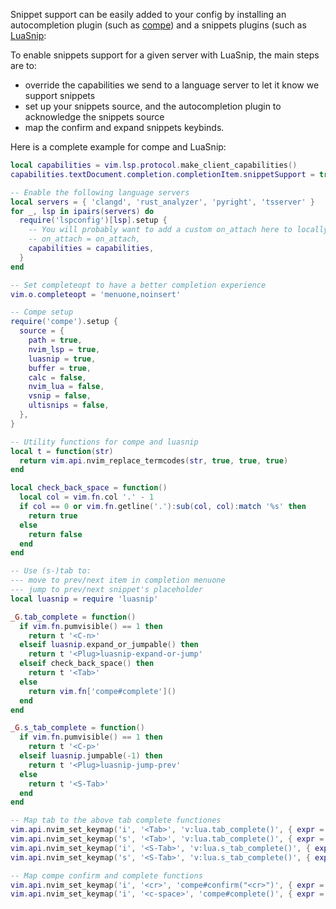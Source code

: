 Snippet support can be easily added to your config by installing an autocompletion plugin (such as [compe](https://github.com/hrsh7th/nvim-compe/)) and a snippets plugins (such as [LuaSnip](https://github.com/L3MON4D3/LuaSnip):

To enable snippets support for a given server with LuaSnip, the main steps are to:
* override the capabilities we send to a language server to let it know we support snippets
* set up your snippets source, and the autocompletion plugin to acknowledge the snippets source
* map the confirm and expand snippets keybinds.

Here is a complete example for compe and LuaSnip:

```lua
local capabilities = vim.lsp.protocol.make_client_capabilities()
capabilities.textDocument.completion.completionItem.snippetSupport = true

-- Enable the following language servers
local servers = { 'clangd', 'rust_analyzer', 'pyright', 'tsserver' }
for _, lsp in ipairs(servers) do
  require('lspconfig')[lsp].setup {
    -- You will probably want to add a custom on_attach here to locally map keybinds to buffers with an active client
    -- on_attach = on_attach,
    capabilities = capabilities,
  }
end

-- Set completeopt to have a better completion experience
vim.o.completeopt = 'menuone,noinsert'

-- Compe setup
require('compe').setup {
  source = {
    path = true,
    nvim_lsp = true,
    luasnip = true,
    buffer = true,
    calc = false,
    nvim_lua = false,
    vsnip = false,
    ultisnips = false,
  },
}

-- Utility functions for compe and luasnip
local t = function(str)
  return vim.api.nvim_replace_termcodes(str, true, true, true)
end

local check_back_space = function()
  local col = vim.fn.col '.' - 1
  if col == 0 or vim.fn.getline('.'):sub(col, col):match '%s' then
    return true
  else
    return false
  end
end

-- Use (s-)tab to:
--- move to prev/next item in completion menuone
--- jump to prev/next snippet's placeholder
local luasnip = require 'luasnip'

_G.tab_complete = function()
  if vim.fn.pumvisible() == 1 then
    return t '<C-n>'
  elseif luasnip.expand_or_jumpable() then
    return t '<Plug>luasnip-expand-or-jump'
  elseif check_back_space() then
    return t '<Tab>'
  else
    return vim.fn['compe#complete']()
  end
end

_G.s_tab_complete = function()
  if vim.fn.pumvisible() == 1 then
    return t '<C-p>'
  elseif luasnip.jumpable(-1) then
    return t '<Plug>luasnip-jump-prev'
  else
    return t '<S-Tab>'
  end
end

-- Map tab to the above tab complete functiones
vim.api.nvim_set_keymap('i', '<Tab>', 'v:lua.tab_complete()', { expr = true })
vim.api.nvim_set_keymap('s', '<Tab>', 'v:lua.tab_complete()', { expr = true })
vim.api.nvim_set_keymap('i', '<S-Tab>', 'v:lua.s_tab_complete()', { expr = true })
vim.api.nvim_set_keymap('s', '<S-Tab>', 'v:lua.s_tab_complete()', { expr = true })

-- Map compe confirm and complete functions
vim.api.nvim_set_keymap('i', '<cr>', 'compe#confirm("<cr>")', { expr = true })
vim.api.nvim_set_keymap('i', '<c-space>', 'compe#complete()', { expr = true })
```